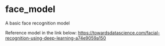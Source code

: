# face_model
A basic face recognition model

Reference model in the link below:
https://towardsdatascience.com/facial-recognition-using-deep-learning-a74e9059a150
